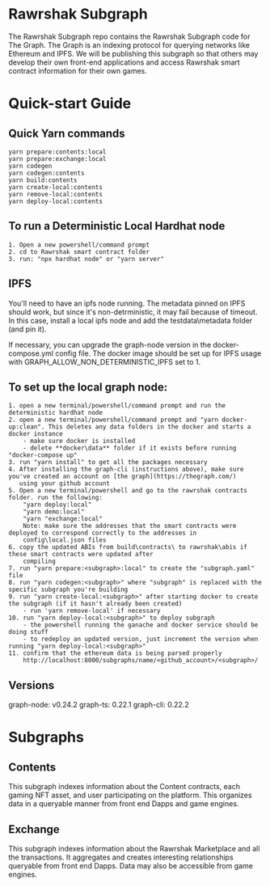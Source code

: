 # Rawrshak Subgraph 
The Rawrshak Subgraph repo contains the Rawrshak Subgraph code for The Graph. The Graph is an indexing protocol for querying networks like Ethereum and IPFS. We will be publishing this subgraph so that others may develop their own front-end applications and access Rawrshak smart contract information for their own games. 

# Quick-start Guide

## Quick Yarn commands
    yarn prepare:contents:local
    yarn prepare:exchange:local
    yarn codegen
    yarn codegen:contents
    yarn build:contents
    yarn create-local:contents
    yarn remove-local:contents
    yarn deploy-local:contents


## To run a Deterministic Local Hardhat node
    1. Open a new powershell/command prompt
    2. cd to Rawrshak smart contract folder
    3. run: "npx hardhat node" or "yarn server"

## IPFS
You'll need to have an ipfs node running. The metadata pinned on IPFS should work, but since it's non-detrministic, it may fail because of timeout. In this case, install a local ipfs node and add the testdata\metadata folder (and pin it).

If necessary, you can upgrade the graph-node version in the docker-compose.yml config file. 
The docker image should be set up for IPFS usage with GRAPH_ALLOW_NON_DETERMINISTIC_IPFS set to 1.

## To set up the local graph node:
    1. open a new terminal/powershell/command prompt and run the deterministic hardhat node
    2. open a new terminal/powershell/command prompt and "yarn docker-up:clean". This deletes any data folders in the docker and starts a docker instance
        - make sure docker is installed
        - delete **docker\data** folder if it exists before running "docker-compose up"
    3. run "yarn install" to get all the packages necessary
    4. After installing the graph-cli (instructions above), make sure you've created an account on [the graph](https://thegraph.com/)
       using your github account
    5. Open a new terminal/powershell and go to the rawrshak contracts folder. run the following:
        "yarn deploy:local"
        "yarn demo:local"
        "yarn "exchange:local"
        Note: make sure the addresses that the smart contracts were deployed to correspond correctly to the addresses in 
        config\local.json files
    6. copy the updated ABIs from build\contracts\ to rawrshak\abis if these smart contracts were updated after 
        compiling
    7. run "yarn prepare:<subgraph>:local" to create the "subgraph.yaml" file 
    8. run "yarn codegen:<subgraph>" where "subgraph" is replaced with the specific subgraph you're building
    9. run "yarn create-local:<subgraph>" after starting docker to create the subgraph (if it hasn't already been created)
        - run 'yarn remove-local' if necessary
    10. run "yarn deploy-local:<subgraph>" to deploy subgraph 
        - the powershell running the ganache and docker service should be doing stuff
        - to redeploy an updated version, just increment the version when running "yarn deploy-local:<subgraph>"
    11. confirm that the ethereum data is being parsed properly
        http://localhost:8000/subgraphs/name/<github_account>/<subgraph>/

## Versions
graph-node: v0.24.2
graph-ts: 0.22.1
graph-cli: 0.22.2


# Subgraphs
## Contents
This subgraph indexes information about the Content contracts, each gaming NFT asset, and user participating on the platform. This organizes data in a queryable manner from front end Dapps and game engines.

## Exchange
This subgraph indexes information about the Rawrshak Marketplace and all the transactions. It aggregates and creates interesting relationships queryable from front end Dapps. Data may also be accessible from game engines.

